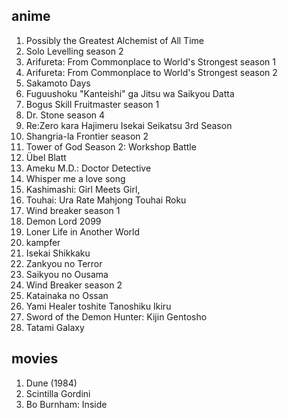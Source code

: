 ## anime
1. Possibly the Greatest Alchemist of All Time
2. Solo Levelling season 2
3. Arifureta: From Commonplace to World's Strongest season 1
4. Arifureta: From Commonplace to World's Strongest season 2
5. Sakamoto Days
6. Fuguushoku "Kanteishi" ga Jitsu wa Saikyou Datta
7. Bogus Skill Fruitmaster season 1
8. Dr. Stone season 4
9. Re:Zero kara Hajimeru Isekai Seikatsu 3rd Season
10. Shangria-la Frontier season 2
11. Tower of God Season 2: Workshop Battle
12. Übel Blatt
13. Ameku M.D.: Doctor Detective
14. Whisper me a love song
15. Kashimashi: Girl Meets Girl,
16. Touhai: Ura Rate Mahjong Touhai Roku
17. Wind breaker season 1
18. Demon Lord 2099
19. Loner Life in Another World
20. kampfer
21. Isekai Shikkaku
22. Zankyou no Terror
23. Saikyou no Ousama
24. Wind Breaker season 2
25. Katainaka no Ossan
26. Yami Healer toshite Tanoshiku Ikiru
27. Sword of the Demon Hunter: Kijin Gentosho
28. Tatami Galaxy
    
## movies
1. Dune (1984)
2. Scintilla Gordini
3. Bo Burnham: Inside 

